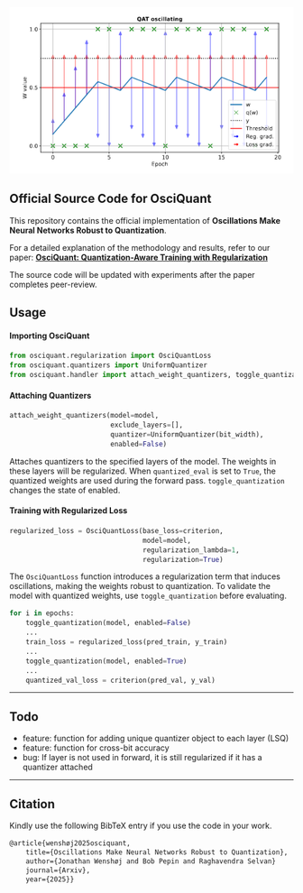 ![osciquant](overview.png)

## Official Source Code for OsciQuant
This repository contains the official implementation of **Oscillations Make Neural Networks Robust to Quantization**.

For a detailed explanation of the methodology and results, refer to our paper: [**OsciQuant: Quantization-Aware Training with Regularization**](https://arxiv.org/abs/XXXX.XXXXX)

The source code will be updated with experiments after the paper completes peer-review.

<!--
## Installation
```bash
pip install osciquant
```
-->

## Usage

#### Importing OsciQuant

```python
from osciquant.regularization import OsciQuantLoss
from osciquant.quantizers import UniformQuantizer
from osciquant.handler import attach_weight_quantizers, toggle_quantization
```

#### Attaching Quantizers
```python
attach_weight_quantizers(model=model, 
                         exclude_layers=[], 
                         quantizer=UniformQuantizer(bit_width), 
                         enabled=False)
```
Attaches quantizers to the specified layers of the model. The weights in these layers will be regularized. When `quantized_eval` is set to `True`, the quantized weights are used during the forward pass. `toggle_quantization` changes the state of enabled.
 

#### Training with Regularized Loss
```python
regularized_loss = OsciQuantLoss(base_loss=criterion, 
                                 model=model,
                                 regularization_lambda=1, 
                                 regularization=True)
```
The `OsciQuantLoss` function introduces a regularization term that induces oscillations, making the weights robust to quantization. To validate the model with quantized weights, use `toggle_quantization` before evaluating.


```python
for i in epochs:
    toggle_quantization(model, enabled=False)
    ...
    train_loss = regularized_loss(pred_train, y_train)
    ...
    toggle_quantization(model, enabled=True)
    ...
    quantized_val_loss = criterion(pred_val, y_val)
```

---
## Todo
- feature: function for adding unique quantizer object to each layer (LSQ)
- feature: function for cross-bit accuracy
- bug: If layer is not used in forward, it is still regularized if it has a quantizer attached

---

## Citation
Kindly use the following BibTeX entry if you use the code in your work.
```
@article{wenshøj2025osciquant,
    title={Oscillations Make Neural Networks Robust to Quantization},
    author={Jonathan Wenshøj and Bob Pepin and Raghavendra Selvan}
    journal={Arxiv},
    year={2025}}
```
